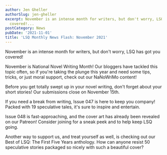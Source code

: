 ```yaml
---
author: Jen Gheller
authorSlug: jen-gheller
excerpt: November is an intense month for writers, but don't worry, LSQ has got you
  covered!...
postCategory: News
pubDate: '2021-11-01'
title: 'LSQ Monthly News Flash: November 2021'
---
```

November is an intense month for writers, but don't worry, LSQ has got you covered!

November is National Novel Writing Month! Our bloggers have tackled this topic often, so if you're taking the plunge this year and need some tips, tricks, or just moral support, check out our NaNoWriMo content!

Before you get totally swept up in your novel writing, don't forget about your short stories! Our submissions close on November 15th.

If you need a break from writing, Issue 047 is here to keep you company! Packed with 19 speculative tales, it's sure to inspire and entertain.

Issue 048 is fast-approaching, and the cover art has already been revealed on our Patreon! Consider joining for a sneak peek and to help keep LSQ going.

Another way to support us, and treat yourself as well, is checking out our Best of LSQ: The First Five Years anthology. How can anyone resist 50 speculative stories packaged so nicely with such a beautiful cover?